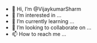 - 👋 Hi, I’m @VijaykumarSharm
- 👀 I’m interested in ...
- 🌱 I’m currently learning ...
- 💞️ I’m looking to collaborate on ...
- 📫 How to reach me ...

<!---
VijaykumarSharm/VijaykumarSharm is a ✨ special ✨ repository because its `README.md` (this file) appears on your GitHub profile.
You can click the Preview link to take a look at your changes.
--->
